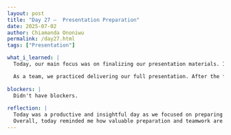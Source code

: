 ```yaml
---
layout: post
title: "Day 27 –  Presentation Preparation"
date: 2025-07-02
author: Chiamanda Ononiwu
permalink: /day27.html
tags: ["Presentation"]

what_i_learned: |
  Today, our main focus was on finalizing our presentation materials. I specifically worked on creating the slide that covers our data and preliminary analysis, making sure it clearly explains the key insights we gathered. In addition, I completed the editing of our demo video, ensuring it flows smoothly and effectively showcases the functionality of our project.

  As a team, we practiced delivering our full presentation. After the first run-through, we identified areas that needed improvement—such as pacing, transitions between speakers, and clarity of explanations. We made the necessary adjustments, then rehearsed it again to build confidence and ensure everything was well-coordinated for our final delivery.
  
blockers: |
  Didn't have blockers.
  
reflection: |
  Today was a productive and insightful day as we focused on preparing for our upcoming presentation. I took the lead on designing the slide that covered our data and preliminary analysis. This step really helped me reflect on the importance of clearly communicating our findings in a way that's both informative and easy to follow.
  Overall, today reminded me how valuable preparation and teamwork are. It’s one thing to build a project, but it’s another to be able to communicate it clearly and confidently. I’m proud of how far we’ve come and excited to share our work!
---
```

